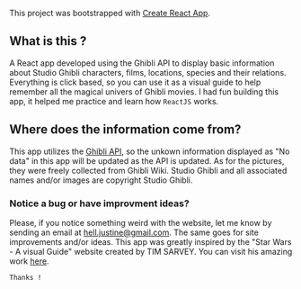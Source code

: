 This project was bootstrapped with [Create React App](https://github.com/facebook/create-react-app).

## What is this ?

A React app developed using the Ghibli API to display basic information about Studio Ghibli characters, films, locations, species and their relations. 
Everything is click based, so you can use it as a visual guide to help remember all the magical univers of Ghibli movies. 
I had fun building this app, it helped me practice and learn how `ReactJS` works.

## Where does the information come from?

This app utilizes the [Ghibli API](https://ghibliapi.herokuapp.com/), so the unkown information displayed as "No data" in this app will be updated as the API is updated. As for the pictures, they were freely collected from Ghibli Wiki. Studio Ghibli and all associated names and/or images are copyright Studio Ghibli.

### Notice a bug or have improvment ideas?

Please, if you notice something weird with the website, let me know by sending an email at hell.justine@gmail.com. 
The same goes for site improvements and/or ideas. This app was greatly inspired by the "Star Wars - A visual Guide" website created by TIM SARVEY. 
You can visit his amazing work [here](https://starwars-visualguide.com/#/).

`Thanks !`

